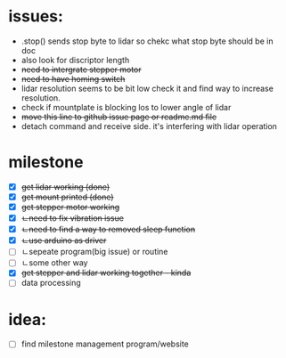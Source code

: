 # issues:
* .stop() sends stop byte to lidar so chekc what stop byte should be in doc
* also look for discriptor length
* ~~need to intergrate stepper motor~~
* ~~need to have homing switch~~
* lidar resolution seems to be bit low check it and find way to increase resolution.
* check if mountplate is blocking los to lower angle of lidar
* ~~move this line to github issue page or readme.md file~~
* detach command and receive side. it's interfering with lidar operation

# milestone
- [x] ~~get lidar working (done)~~
- [x] ~~get mount printed (done)~~
- [x] ~~get stepper motor working~~
- [x] ~~ㄴneed to fix vibration issue~~
- [x] ~~ㄴneed to find a way to removed sleep function~~
- [x] ~~ㄴuse arduino as driver~~
- [ ]  ㄴsepeate program(big issue) or routine
- [ ]  ㄴsome other way
- [x] ~~get stepper and lidar working together - kinda~~
- [ ] data processing

# idea:
- [ ] find milestone management program/website